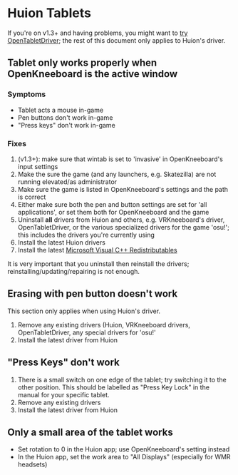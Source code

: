 # Huion Tablets

If you're on v1.3+ and having problems, you might want to [try OpenTabletDriver](https://go.openkneeboard.com/otd-ipc); the rest of this document only applies to Huion's driver.

## Tablet only works properly when OpenKneeboard is the active window

### Symptoms

- Tablet acts a mouse in-game
- Pen buttons don't work in-game
- "Press keys" don't work in-game

### Fixes

1. (v1.3+): make sure that wintab is set to 'invasive' in OpenKneeboard's input settings
2. Make the sure the game (and any launchers, e.g. Skatezilla) are not running elevated/as administrator
3. Make sure the game is listed in OpenKneeboard's settings and the path is correct
4. Either make sure both the pen and button settings are set for 'all applications', or set them both for OpenKneeboard and the game
5. Uninstall **all** drivers from Huion and others, e.g. VRKneeboard's driver, OpenTabletDriver, or the various specialized drivers for the game 'osu!'; this includes the drivers you're currently using
6. Install the latest Huion drivers
7. Install the latest [Microsoft Visual C++ Redistributables](https://aka.ms/vs/17/release/vc_redist.x64.exe)

It is very important that you uninstall then reinstall the drivers; reinstalling/updating/repairing is not enough.

## Erasing with pen button doesn't work

This section only applies when using Huion's driver.

1. Remove any existing drivers (Huion, VRKneeboard drivers, OpenTabletDriver, any special drivers for 'osu!'
2. Install the latest driver from Huion

## "Press Keys" don't work

1. There is a small switch on one edge of the tablet; try switching it to the other position. This should be labelled as "Press Key Lock" in the manual for your specific tablet.
2. Remove any existing drivers
3. Install the latest driver from Huion

## Only a small area of the tablet works

* Set rotation to 0 in the Huion app; use OpenKneeboard's setting instead
* In the Huion app, set the work area to "All Displays" (especially for WMR headsets)

